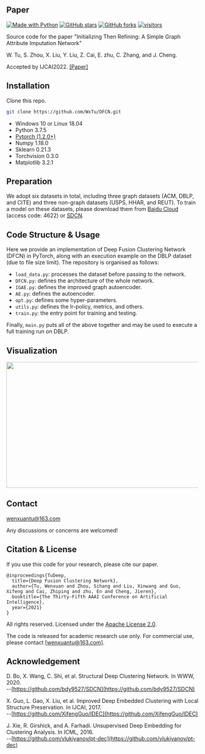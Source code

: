 [python-img]: https://img.shields.io/github/languages/top/WxTu/ITR?color=lightgrey
[stars-img]: https://img.shields.io/github/stars/WxTu/ITR?color=yellow
[stars-url]: https://github.com/WxTu/ITR/stargazers
[fork-img]: https://img.shields.io/github/forks/WxTu/ITR?color=lightblue&label=fork
[fork-url]: https://github.com/WxTu/ITR/network/members
[visitors-img]: https://visitor-badge.glitch.me/badge?page_id=WxTu/ITR
[adgc-url]: https://github.com/WxTu/ITR


## Paper
[![Made with Python][python-img]][adgc-url]
[![GitHub stars][stars-img]][stars-url]
[![GitHub forks][fork-img]][fork-url]
[![visitors][visitors-img]][adgc-url]

Source code for the paper "Initializing Then Refining: A Simple Graph Attribute Imputation Network"<br>

W. Tu, S. Zhou, X. Liu, Y. Liu, Z. Cai, E. zhu, C. Zhang, and J. Cheng.<br>

Accepted by IJCAI2022. [[Paper]](https://arxiv.org/pdf/2012.09600.pdf) <br>



## Installation

Clone this repo.
```bash
git clone https://github.com/WxTu/DFCN.git
```

* Windows 10 or Linux 18.04
* Python 3.7.5
* [Pytorch (1.2.0+)](https://pytorch.org/)
* Numpy 1.18.0
* Sklearn 0.21.3
* Torchvision 0.3.0
* Matplotlib 3.2.1


## Preparation

We adopt six datasets in total, including three graph datasets (ACM, DBLP, and CITE) and three non-graph datasets (USPS, HHAR, and REUT). To train a model on these datasets, please download them from [Baidu Cloud](https://pan.baidu.com/s/1ykIPGLXLMtMqtgpXOq3_sQ) (access code: 4622) or [SDCN](https://github.com/bdy9527/SDCN).

## Code Structure & Usage

Here we provide an implementation of Deep Fusion Clustering Network (DFCN) in PyTorch, along with an execution example on the DBLP dataset (due to file size limit). The repository is organised as follows:

- `load_data.py`: processes the dataset before passing to the network.
- `DFCN.py`: defines the architecture of the whole network.
- `IGAE.py`: defines the improved graph autoencoder.
- `AE.py`: defines the autoencoder.
- `opt.py`: defines some hyper-parameters.
- `utils.py`: defines the lr-policy, metrics, and others.
- `train.py`: the entry point for training and testing.

Finally, `main.py` puts all of the above together and may be used to execute a full training run on DBLP.

<span id="jump2"></span>

## Visualization
<div align=center><img width="800" height="330" src="./figure/2.jpg"/></div>

## Contact
[wenxuantu@163.com](wenxuantu@163.com)

Any discussions or concerns are welcomed!

## Citation & License
If you use this code for your research, please cite our paper.
```
@inproceedings{TuDeep,
  title={Deep Fusion Clustering Network},
  author={Tu, Wenxuan and Zhou, Sihang and Liu, Xinwang and Guo, Xifeng and Cai, Zhiping and zhu, En and Cheng, Jieren},
  booktitle={The Thirty-Fifth AAAI Conference on Artificial Intelligence},
  year={2021}
}
```

All rights reserved.
Licensed under the [Apache License 2.0](http://www.apache.org/licenses/LICENSE-2.0). 

The code is released for academic research use only. For commercial use, please contact [wenxuantu@163.com].

## Acknowledgement

D. Bo, X. Wang, C. Shi, et al. Structural Deep Clustering Network. In WWW, 2020.<br/> 
--[https://github.com/bdy9527/SDCN](https://github.com/bdy9527/SDCN)

X. Guo, L. Gao, X. Liu, et al. Improved Deep Embedded Clustering with Local Structure Preservation. In IJCAI, 2017.<br/>
--[https://github.com/XifengGuo/IDEC](https://github.com/XifengGuo/IDEC)

J. Xie, R. Girshick, and A. Farhadi. Unsupervised Deep Embedding for Clustering Analysis. In ICML, 2016.<br/>
--[https://github.com/vlukiyanov/pt-dec](https://github.com/vlukiyanov/pt-dec)
